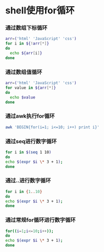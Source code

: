 # shell使用for循环

### 通过数组下标循环

```sh
arr=('html' 'JavaScript' 'css')
for i in ${!arr[*]}
do
  echo ${arr[i]}
done
```

### 通过数组值循环

```sh
arr=('html' 'JavaScript' 'css')
for value in ${arr[*]}
do
  echo $value
done
```

### 通过awk执行for循环

```sh
awk 'BEGIN{for(i=1; i<=10; i++) print i}'
```

### 通过seq进行数字循环

```sh
for i in $(seq 1 10)  
do   
echo $(expr $i \* 3 + 1);  
done   
```

### 通过..进行数字循环

```sh
for i in {1..10}
do
echo $(expr $i \* 3 + 1);
done
```

### 通过常规for循环进行数字循环

```sh
for((i=1;i<=10;i++));  
do
echo $(expr $i \* 3 + 1);
done
```
